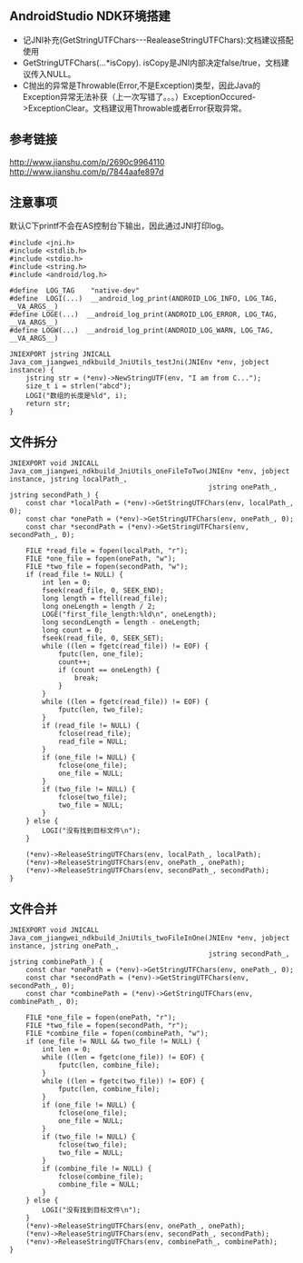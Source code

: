 ## AndroidStudio NDK环境搭建

* 记JNI补充(GetStringUTFChars---RealeaseStringUTFChars):文档建议搭配使用
* GetStringUTFChars(...*isCopy). isCopy是JNI内部决定false/true，文档建议传入NULL。
* C抛出的异常是Throwable(Error,不是Exception)类型，因此Java的Exception异常无法补获（上一次写错了。。。）ExceptionOccured->ExceptionClear。文档建议用Throwable或者Error获取异常。

## 参考链接
<http://www.jianshu.com/p/2690c9964110>
<http://www.jianshu.com/p/7844aafe897d>

## 注意事项
默认C下printf不会在AS控制台下输出，因此通过JNI打印log。
	
	#include <jni.h>
	#include <stdlib.h>
	#include <stdio.h>
	#include <string.h>
	#include <android/log.h>
	
	#define  LOG_TAG    "native-dev"
	#define  LOGI(...)  __android_log_print(ANDROID_LOG_INFO, LOG_TAG, __VA_ARGS__)
	#define LOGE(...)  __android_log_print(ANDROID_LOG_ERROR, LOG_TAG, __VA_ARGS__)
	#define LOGW(...)  __android_log_print(ANDROID_LOG_WARN, LOG_TAG, __VA_ARGS__)
	
	JNIEXPORT jstring JNICALL
	Java_com_jiangwei_ndkbuild_JniUtils_testJni(JNIEnv *env, jobject instance) {
	    jstring str = (*env)->NewStringUTF(env, "I am from C...");
	    size_t i = strlen("abcd");
	    LOGI("数组的长度是%ld", i);
	    return str;
	}
	
## 文件拆分

	JNIEXPORT void JNICALL
	Java_com_jiangwei_ndkbuild_JniUtils_oneFileToTwo(JNIEnv *env, jobject instance, jstring localPath_,
	                                                 jstring onePath_, jstring secondPath_) {
	    const char *localPath = (*env)->GetStringUTFChars(env, localPath_, 0);
	    const char *onePath = (*env)->GetStringUTFChars(env, onePath_, 0);
	    const char *secondPath = (*env)->GetStringUTFChars(env, secondPath_, 0);
	
	    FILE *read_file = fopen(localPath, "r");
	    FILE *one_file = fopen(onePath, "w");
	    FILE *two_file = fopen(secondPath, "w");
	    if (read_file != NULL) {
	        int len = 0;
	        fseek(read_file, 0, SEEK_END);
	        long length = ftell(read_file);
	        long oneLength = length / 2;
	        LOGE("first_file_length:%ld\n", oneLength);
	        long secondLength = length - oneLength;
	        long count = 0;
	        fseek(read_file, 0, SEEK_SET);
	        while ((len = fgetc(read_file)) != EOF) {
	            fputc(len, one_file);
	            count++;
	            if (count == oneLength) {
	                break;
	            }
	        }
	        while ((len = fgetc(read_file)) != EOF) {
	            fputc(len, two_file);
	        }
	        if (read_file != NULL) {
	            fclose(read_file);
	            read_file = NULL;
	        }
	        if (one_file != NULL) {
	            fclose(one_file);
	            one_file = NULL;
	        }
	        if (two_file != NULL) {
	            fclose(two_file);
	            two_file = NULL;
	        }
	    } else {
	        LOGI("没有找到目标文件\n");
	    }
	
	    (*env)->ReleaseStringUTFChars(env, localPath_, localPath);
	    (*env)->ReleaseStringUTFChars(env, onePath_, onePath);
	    (*env)->ReleaseStringUTFChars(env, secondPath_, secondPath);
	}
	
## 文件合并

	JNIEXPORT void JNICALL
	Java_com_jiangwei_ndkbuild_JniUtils_twoFileInOne(JNIEnv *env, jobject instance, jstring onePath_,
	                                                 jstring secondPath_, jstring combinePath_) {
	    const char *onePath = (*env)->GetStringUTFChars(env, onePath_, 0);
	    const char *secondPath = (*env)->GetStringUTFChars(env, secondPath_, 0);
	    const char *combinePath = (*env)->GetStringUTFChars(env, combinePath_, 0);
	
	    FILE *one_file = fopen(onePath, "r");
	    FILE *two_file = fopen(secondPath, "r");
	    FILE *combine_file = fopen(combinePath, "w");
	    if (one_file != NULL && two_file != NULL) {
	        int len = 0;
	        while ((len = fgetc(one_file)) != EOF) {
	            fputc(len, combine_file);
	        }
	        while ((len = fgetc(two_file)) != EOF) {
	            fputc(len, combine_file);
	        }
	        if (one_file != NULL) {
	            fclose(one_file);
	            one_file = NULL;
	        }
	        if (two_file != NULL) {
	            fclose(two_file);
	            two_file = NULL;
	        }
	        if (combine_file != NULL) {
	            fclose(combine_file);
	            combine_file = NULL;
	        }
	    } else {
	        LOGI("没有找到目标文件\n");
	    }
	    (*env)->ReleaseStringUTFChars(env, onePath_, onePath);
	    (*env)->ReleaseStringUTFChars(env, secondPath_, secondPath);
	    (*env)->ReleaseStringUTFChars(env, combinePath_, combinePath);
	}
